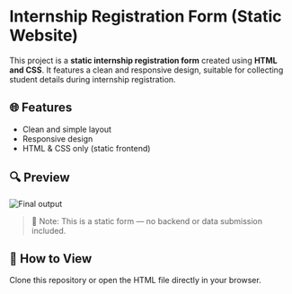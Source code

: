 # Internship Registration Form (Static Website)

This project is a **static internship registration form** created using **HTML and CSS**. It features a clean and responsive design, suitable for collecting student details during internship registration.

## 🌐 Features
- Clean and simple layout
- Responsive design
- HTML & CSS only (static frontend)

## 🔍 Preview

![Final output](https://github.com/user-attachments/assets/613d46e7-def0-42c9-bb5c-c40a1671af7a)


> 📌 Note: This is a static form — no backend or data submission included.

## 🚀 How to View
Clone this repository or open the HTML file directly in your browser.

